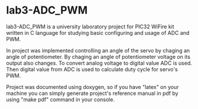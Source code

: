 # lab3-ADC_PWM

lab3-ADC_PWM is a university laboratory project for PIC32 WiFire kit written in C language for studying basic configuring and usage of ADC and PWM.

In project was implemented controlling an angle of the servo by chaging an angle of potentiometer. By chaging an angle of potentiometer voltage on its output also changes. To convert analog voltage to digital value ADC is used. Then digital value from ADC is used to calculate duty cycle for servo's PWM.

Project was documented using doxygen, so if you have "latex" on your machine you can simply generate project's reference manual in pdf by using "make pdf" command in your console.
